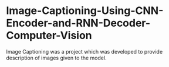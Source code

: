 # Image-Captioning-Using-CNN-Encoder-and-RNN-Decoder-Computer-Vision
Image Captioning was a project which was developed to provide description of images given to the model.
